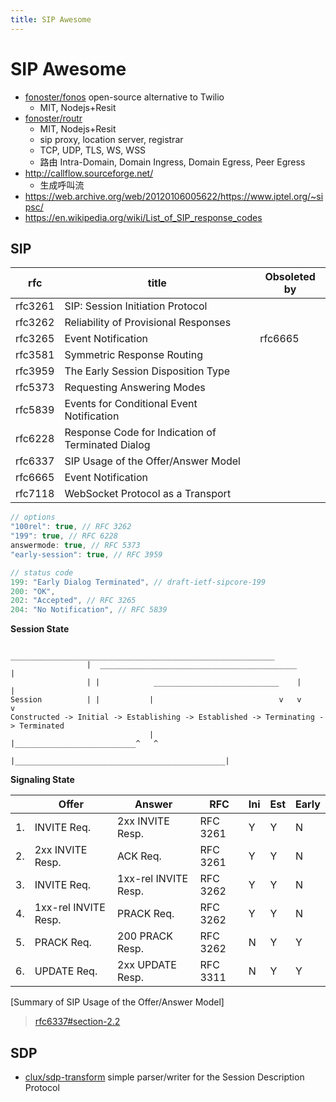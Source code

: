 ```yaml
---
title: SIP Awesome
---
```


# SIP Awesome

- [fonoster/fonos](https://github.com/fonoster/fonos)
  open-source alternative to Twilio
  - MIT, Nodejs+Resit
- [fonoster/routr](https://github.com/fonoster/routr)
  - MIT, Nodejs+Resit
  - sip proxy, location server, registrar
  - TCP, UDP, TLS, WS, WSS
  - 路由 Intra-Domain, Domain Ingress, Domain Egress, Peer Egress
- http://callflow.sourceforge.net/
  - 生成呼叫流
- https://web.archive.org/web/20120106005622/https://www.iptel.org/~sipsc/
- https://en.wikipedia.org/wiki/List_of_SIP_response_codes

## SIP

| rfc     | title                                             | Obsoleted by |
| ------- | ------------------------------------------------- | ------------ |
| rfc3261 | SIP: Session Initiation Protocol                  |
| rfc3262 | Reliability of Provisional Responses              |
| rfc3265 | Event Notification                                | rfc6665      |
| rfc3581 | Symmetric Response Routing                        |
| rfc3959 | The Early Session Disposition Type                |
| rfc5373 | Requesting Answering Modes                        |
| rfc5839 | Events for Conditional Event Notification         |
| rfc6228 | Response Code for Indication of Terminated Dialog |
| rfc6337 | SIP Usage of the Offer/Answer Model               |
| rfc6665 | Event Notification                                |
| rfc7118 | WebSocket Protocol as a Transport                 |

```js
// options
"100rel": true, // RFC 3262
"199": true, // RFC 6228
answermode: true, // RFC 5373
"early-session": true, // RFC 3959

// status code
199: "Early Dialog Terminated", // draft-ietf-sipcore-199
200: "OK",
202: "Accepted", // RFC 3265
204: "No Notification", // RFC 5839
```

**Session State**

```
                  ___________________________________________________________
                 |  ____________________________________________             |
                 | |            ____________________________    |            |
Session          | |           |                            v   v            v
Constructed -> Initial -> Establishing -> Established -> Terminating -> Terminated
                               |               |___________________________^   ^
                               |_______________________________________________|
```

**Signaling State**

|     | Offer                | Answer               | RFC      | Ini | Est | Early |
| --- | -------------------- | -------------------- | -------- | --- | --- | ----- |
| 1.  | INVITE Req.          | 2xx INVITE Resp.     | RFC 3261 | Y   | Y   | N     |
| 2.  | 2xx INVITE Resp.     | ACK Req.             | RFC 3261 | Y   | Y   | N     |
| 3.  | INVITE Req.          | 1xx-rel INVITE Resp. | RFC 3262 | Y   | Y   | N     |
| 4.  | 1xx-rel INVITE Resp. | PRACK Req.           | RFC 3262 | Y   | Y   | N     |
| 5.  | PRACK Req.           | 200 PRACK Resp.      | RFC 3262 | N   | Y   | Y     |
| 6.  | UPDATE Req.          | 2xx UPDATE Resp.     | RFC 3311 | N   | Y   | Y     |

[Summary of SIP Usage of the Offer/Answer Model]

> [rfc6337#section-2.2](https://datatracker.ietf.org/doc/html/rfc6337#section-2.2)

## SDP

- [clux/sdp-transform](https://github.com/clux/sdp-transform)
  simple parser/writer for the Session Description Protocol
